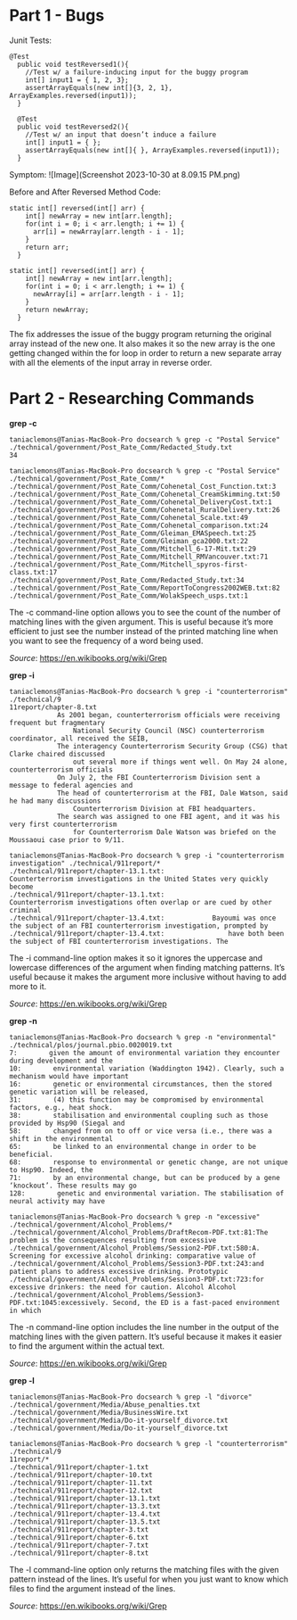 # Part 1 - Bugs

Junit Tests:
```
@Test
  public void testReversed1(){
    //Test w/ a failure-inducing input for the buggy program
    int[] input1 = { 1, 2, 3};
    assertArrayEquals(new int[]{3, 2, 1}, ArrayExamples.reversed(input1));
  }

  @Test
  public void testReversed2(){
    //Test w/ an input that doesn’t induce a failure
    int[] input1 = { };
    assertArrayEquals(new int[]{ }, ArrayExamples.reversed(input1));
  }
```


Symptom:
![Image](Screenshot 2023-10-30 at 8.09.15 PM.png)


Before and After Reversed Method Code:
```
static int[] reversed(int[] arr) {
    int[] newArray = new int[arr.length];
    for(int i = 0; i < arr.length; i += 1) {
      arr[i] = newArray[arr.length - i - 1];
    }
    return arr;
  }

static int[] reversed(int[] arr) {
    int[] newArray = new int[arr.length];
    for(int i = 0; i < arr.length; i += 1) {
      newArray[i] = arr[arr.length - i - 1];
    }
    return newArray;
  }
```

The fix addresses the issue of the buggy program returning the original array instead of the new one. It also makes it so the new array is the one getting changed within the for loop in order to return a new separate array with all the elements of the input array in reverse order.


# Part 2 - Researching Commands

**grep -c**
```
taniaclemons@Tanias-MacBook-Pro docsearch % grep -c "Postal Service" ./technical/government/Post_Rate_Comm/Redacted_Study.txt
34

taniaclemons@Tanias-MacBook-Pro docsearch % grep -c "Postal Service" ./technical/government/Post_Rate_Comm/*
./technical/government/Post_Rate_Comm/Cohenetal_Cost_Function.txt:3
./technical/government/Post_Rate_Comm/Cohenetal_CreamSkimming.txt:50
./technical/government/Post_Rate_Comm/Cohenetal_DeliveryCost.txt:1
./technical/government/Post_Rate_Comm/Cohenetal_RuralDelivery.txt:26
./technical/government/Post_Rate_Comm/Cohenetal_Scale.txt:49
./technical/government/Post_Rate_Comm/Cohenetal_comparison.txt:24
./technical/government/Post_Rate_Comm/Gleiman_EMASpeech.txt:25
./technical/government/Post_Rate_Comm/Gleiman_gca2000.txt:22
./technical/government/Post_Rate_Comm/Mitchell_6-17-Mit.txt:29
./technical/government/Post_Rate_Comm/Mitchell_RMVancouver.txt:71
./technical/government/Post_Rate_Comm/Mitchell_spyros-first-class.txt:17
./technical/government/Post_Rate_Comm/Redacted_Study.txt:34
./technical/government/Post_Rate_Comm/ReportToCongress2002WEB.txt:82
./technical/government/Post_Rate_Comm/WolakSpeech_usps.txt:1
```
The -c command-line option allows you to see the count of the number of matching lines with the given argument. This is useful because it’s more efficient to just see the number instead of the printed matching line when you want to see the frequency of a word being used.

*Source*: https://en.wikibooks.org/wiki/Grep


**grep -i**
```
taniaclemons@Tanias-MacBook-Pro docsearch % grep -i "counterterrorism" ./technical/9
11report/chapter-8.txt
            As 2001 began, counterterrorism officials were receiving frequent but fragmentary
                National Security Council (NSC) counterterrorism coordinator, all received the SEIB,
            The interagency Counterterrorism Security Group (CSG) that Clarke chaired discussed
                out several more if things went well. On May 24 alone, counterterrorism officials
            On July 2, the FBI Counterterrorism Division sent a message to federal agencies and
            The head of counterterrorism at the FBI, Dale Watson, said he had many discussions
                Counterterrorism Division at FBI headquarters.
            The search was assigned to one FBI agent, and it was his very first counterterrorism
                for Counterterrorism Dale Watson was briefed on the Moussaoui case prior to 9/11.

taniaclemons@Tanias-MacBook-Pro docsearch % grep -i "counterterrorism investigation" ./technical/911report/*
./technical/911report/chapter-13.1.txt:                Counterterrorism investigations in the United States very quickly become
./technical/911report/chapter-13.1.txt:                Counterterrorism investigations often overlap or are cued by other criminal
./technical/911report/chapter-13.4.txt:            Bayoumi was once the subject of an FBI counterterrorism investigation, prompted by
./technical/911report/chapter-13.4.txt:                have both been the subject of FBI counterterrorism investigations. The
```
The -i command-line option makes it so it ignores the uppercase and lowercase differences of the argument when finding matching patterns. It’s useful because it makes the argument more inclusive without having to add more to it.

*Source*: https://en.wikibooks.org/wiki/Grep


**grep -n**
```
taniaclemons@Tanias-MacBook-Pro docsearch % grep -n "environmental" ./technical/plos/journal.pbio.0020019.txt
7:        given the amount of environmental variation they encounter during development and the
10:        environmental variation (Waddington 1942). Clearly, such a mechanism would have important
16:        genetic or environmental circumstances, then the stored genetic variation will be released,
31:        (4) this function may be compromised by environmental factors, e.g., heat shock.
38:        stabilisation and environmental coupling such as those provided by Hsp90 (Siegal and
58:        changed from on to off or vice versa (i.e., there was a shift in the environmental
65:        be linked to an environmental change in order to be beneficial.
68:        response to environmental or genetic change, are not unique to Hsp90. Indeed, the
71:        by an environmental change, but can be produced by a gene ‘knockout’. These results may go
128:        genetic and environmental variation. The stabilisation of neural activity may have

taniaclemons@Tanias-MacBook-Pro docsearch % grep -n "excessive" ./technical/government/Alcohol_Problems/* 
./technical/government/Alcohol_Problems/DraftRecom-PDF.txt:81:The problem is the consequences resulting from excessive
./technical/government/Alcohol_Problems/Session2-PDF.txt:580:A. Screening for excessive alcohol drinking: comparative value of
./technical/government/Alcohol_Problems/Session3-PDF.txt:243:and patient plans to address excessive drinking. Prototypic
./technical/government/Alcohol_Problems/Session3-PDF.txt:723:for excessive drinkers: the need for caution. Alcohol Alcohol
./technical/government/Alcohol_Problems/Session3-PDF.txt:1045:excessively. Second, the ED is a fast-paced environment in which
```
The -n command-line option includes the line number in the output of the matching lines with the given pattern. It’s useful because it makes it easier to find the argument within the actual text.

*Source*: https://en.wikibooks.org/wiki/Grep


**grep -l**
```
taniaclemons@Tanias-MacBook-Pro docsearch % grep -l "divorce" ./technical/government/Media/Abuse_penalties.txt ./technical/government/Media/BusinessWire.txt ./technical/government/Media/Do-it-yourself_divorce.txt
./technical/government/Media/Do-it-yourself_divorce.txt

taniaclemons@Tanias-MacBook-Pro docsearch % grep -l "counterterrorism" ./technical/9
11report/*
./technical/911report/chapter-1.txt
./technical/911report/chapter-10.txt
./technical/911report/chapter-11.txt
./technical/911report/chapter-12.txt
./technical/911report/chapter-13.1.txt
./technical/911report/chapter-13.3.txt
./technical/911report/chapter-13.4.txt
./technical/911report/chapter-13.5.txt
./technical/911report/chapter-3.txt
./technical/911report/chapter-6.txt
./technical/911report/chapter-7.txt
./technical/911report/chapter-8.txt
```
The -l command-line option only returns the matching files with the given pattern instead of the lines. It’s useful for when you just want to know which files to find the argument instead of the lines.

*Source*: https://en.wikibooks.org/wiki/Grep
